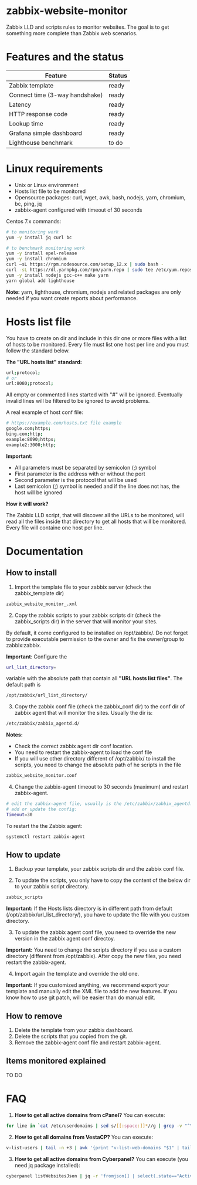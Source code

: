 # zabbix-website-monitor
Zabbix LLD and scripts rules to monitor websites. The goal is to get something more complete than Zabbix web scenarios.

# Features and the status

Feature | Status
------- | ------ 
Zabbix template | ready
Connect time (3-way handshake) | ready
Latency | ready
HTTP response code | ready
Lookup time | ready
Grafana simple dashboard | ready
Lighthouse benchmark | to do


# Linux requirements
- Unix or Linux environment
- Hosts list file to be monitored
- Opensource packages: curl, wget, awk, bash, nodejs, yarn, chromium, bc, ping, jq
- zabbix-agent configured with timeout of 30 seconds

Centos 7.x commands:
```bash
# to monitoring work
yum -y install jq curl bc

# to benchmark monitoring work
yum -y install epel-release
yum -y install chromium
curl –sL https://rpm.nodesource.com/setup_12.x | sudo bash -
curl -sL https://dl.yarnpkg.com/rpm/yarn.repo | sudo tee /etc/yum.repos.d/yarn.repo
yum -y install nodejs gcc-c++ make yarn
yarn global add lighthouse
```

**Note:** yarn, lighthouse, chromium, nodejs and related packages are only needed if you want create reports about performance.

# Hosts list file

You have to create on dir and include in this dir one or more files with a list of hosts to be monitored. Every file must list one host per line and you must follow the standard below.

**The "URL hosts list" standard:**
```bash
url;protocol;
# or
url:8080;protocol;
```

All empty or commented lines started with "#" will be ignored. Eventually invalid lines will be filtered to be ignored to avoid problems.

A real example of host conf file:
```bash
# https://example.com/hosts.txt file example
google.com;https;
bing.com;http;
example:8090;https;
example2:3000;http;
```

**Important:**
- All parameters must be separated by semicolon (;) symbol
- First parameter is the address with or without the port
- Second parameter is the protocol that will be used
- Last semicolon (;) symbol is needed and if the line does not has, the host will be ignored


**How it will work?**

The Zabbix LLD script, that will discover all the URLs to be monitored, will read all the files inside that directory to get all hosts that will be monitored. Every file will containe one host per line.

# Documentation

## How to install

1. Import the template file to your zabbix server (check the zabbix_template dir)

```bash
zabbix_website_monitor_.xml
```

2. Copy the zabbix scripts to your zabbix scripts dir (check the zabbix_scripts dir) in the server that will monitor your sites.

By default, it come configured to be installed on /opt/zabbix/. Do not forget to provide executable permission to the owner and fix the owner/group to zabbix:zabbix.

**Important**: Configure the 

```bash
url_list_directory=
```

variable with the absolute path that contain all **"URL hosts list files"**. The default path is 

```bash
/opt/zabbix/url_list_directory/
```

3. Copy the zabbix conf file (check the zabbix_conf dir) to the conf dir of zabbix agent that will monitor the sites. Usually the dir is:
```bash
/etc/zabbix/zabbix_agentd.d/
``` 

**Notes:**
- Check the correct zabbix agent dir conf location.
- You need to restart the zabbix-agent to load the conf file
- If you will use other directory different of /opt/zabbix/ to install the scripts, you need to change the absolute path of he scripts in the file

```bash
zabbix_website_monitor.conf
```

4. Change the zabbix-agent timeout to 30 seconds (maximum) and restart zabbix-agent.

```bash
# edit the zabbix-agent file, usually is the /etc/zabbix/zabbix_agentd.conf
# add or update the config:
Timeout=30
```

To restart the the Zabbix agent:

```bash
systemctl restart zabbix-agent
```

## How to update

1. Backup your template, your zabbix scripts dir and the zabbix conf file.

2. To update the scripts, you only have to copy the content of the below dir to your zabbix script directory.

```bash
zabbix_scripts
``` 
**Important:** If the Hosts lists directory is in different path from default (/opt/zabbix/url_list_directory/), you have to update the file with you custom directory.

3. To update the zabbix agent conf file, you need to override the new version in the zabbix agent conf directoy.

**Important:** You need to change the scripts directory if you use a custom directory (different from /opt/zabbix). After copy the new files, you need restart the zabbix-agent.

4. Import again the template and override the old one.

**Important:** If you customized anything, we recommend export your template and manually edit the XML file to add the new features. If you know how to use git patch, will be easier than do manual edit.

## How to remove

1. Delete the template from your zabbix dashboard.
2. Delete the scripts that you copied from the git.
3. Remove the zabbix-agent conf file and restart zabbix-agent.

## Items monitored explained

TO DO


# FAQ
1. **How to get all active domains from cPanel?** You can execute:
```bash
for line in `cat /etc/userdomains | sed s/[[:space:]]*//g | grep -v "^\*"`; do DOMAIN=`echo ${line} | cut -d ":" -f 1`; USERNAME=`echo ${line} | cut -d ":" -f 2`; if [ ! -f "/var/cpanel/suspended/${USERNAME}" ]; then echo ${DOMAIN}; fi; done
```
2. **How to get all domains from VestaCP?** You can execute:
```bash
v-list-users | tail -n +3 | awk '{print "v-list-web-domains "$1" | tail -n +3"}' | bash | awk '{ print $1}' | egrep -iv localhost
```
3. **How to get all active domains from Cyberpanel?** You can execute (you need jq package installed):
```bash
cyberpanel listWebsitesJson | jq -r 'fromjson[] | select(.state=="Active") | .domain'
```
